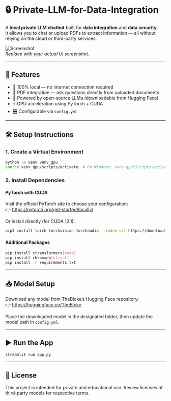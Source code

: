 # 🔒 Private-LLM-for-Data-Integration

A **local private LLM chatbot** built for **data integration** and **data security**.  
It allows you to chat or upload PDFs to extract information — all without relying on the cloud or third-party services.

![Screenshot]([./screenshot.png](https://github.com/TheAurder/Development-of-Private-LLM-for-Data-Integration/blob/main/UI.png))  
*Replace with your actual UI screenshot.*

---

## 🚀 Features

- 🔐 100% local — no internet connection required
- 📄 PDF integration — ask questions directly from uploaded documents
- 🧠 Powered by open-source LLMs (downloadable from Hugging Face)
- ⚡ GPU acceleration using PyTorch + CUDA
- 🎛️ Configurable via `config.yml`

---

## 🛠️ Setup Instructions

### 1. Create a Virtual Environment

```bash
python -m venv venv_gpu
source venv_gpu/scripts/activate  # On Windows: venv_gpu\Scripts\activate
```

### 2. Install Dependencies

#### PyTorch with CUDA

Visit the official PyTorch site to choose your configuration:  
👉 https://pytorch.org/get-started/locally/

Or install directly (for CUDA 12.1):

```bash
pip3 install torch torchvision torchaudio --index-url https://download.pytorch.org/whl/cu128
```

#### Additional Packages

```bash
pip install ctransformers[cuda]
pip install chromadb[client]
pip install -r requirements.txt
```

---

## 📥 Model Setup

Download any model from TheBloke’s Hugging Face repository:  
👉 https://huggingface.co/TheBloke

Place the downloaded model in the designated folder, then update the model path in `config.yml`.

---

## ▶️ Run the App

```bash
streamlit run app.py
```

---

## 📄 License

This project is intended for private and educational use. Review licenses of third-party models for respective terms.
